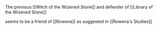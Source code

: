 The previous [[Witch of the Wizened Stone]] and defender of [[Library of the Wizened Stone]]

seems to be a friend of [[Rowena]] as suggested in [[Rowena's Studies]]